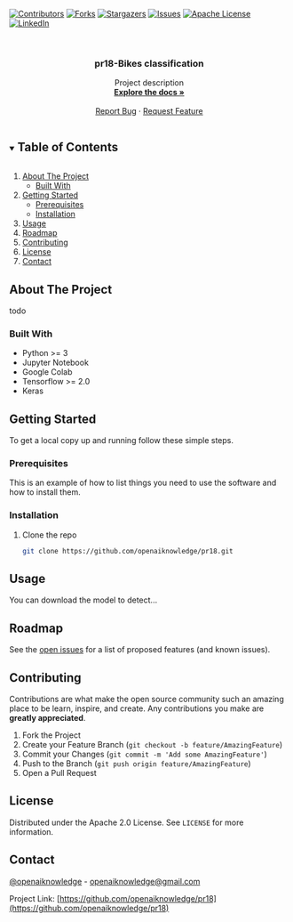 ﻿<!--
***
*** To avoid retyping too much info. Do a search and replace for the following:
*** openaiknowledge, pr18, openaiknowledge, openaiknowledge@gmail.com, pr18-Bikes classification, Project description
-->



<!-- PROJECT SHIELDS -->
<!--
*** I'm using markdown "reference style" links for readability.
*** Reference links are enclosed in brackets [ ] instead of parentheses ( ).
*** See the bottom of this document for the declaration of the reference variables
*** for contributors-url, forks-url, etc. This is an optional, concise syntax you may use.
*** https://www.markdownguide.org/basic-syntax/#reference-style-links
-->
[![Contributors][contributors-shield]][contributors-url]
[![Forks][forks-shield]][forks-url]
[![Stargazers][stars-shield]][stars-url]
[![Issues][issues-shield]][issues-url]
[![Apache License][license-shield]][license-url]
[![LinkedIn][linkedin-shield]][linkedin-url]



<!-- PROJECT LOGO -->
<br />
<p align="center">
  <h3 align="center">pr18-Bikes classification</h3>

  <p align="center">
    Project description
    <br />
    <a href="https://docs.google.com/document/d/1C33gDS3Umu8msO5lxVJmjh1k0ayAFlopCl46WwyWYc0/edit?usp=sharing" target="_blank"><strong>Explore the docs »</strong></a>
    <br />
    <br />
    <a href="https://github.com/openaiknowledge/pr18/issues">Report Bug</a>
    ·
    <a href="https://github.com/openaiknowledge/pr18/issues">Request Feature</a>
  </p>
</p>



<!-- TABLE OF CONTENTS -->
<details open="open">
  <summary><h2 style="display: inline-block">Table of Contents</h2></summary>
  <ol>
    <li>
      <a href="#about-the-project">About The Project</a>
      <ul>
        <li><a href="#built-with">Built With</a></li>
      </ul>
    </li>
    <li>
      <a href="#getting-started">Getting Started</a>
      <ul>
        <li><a href="#prerequisites">Prerequisites</a></li>
        <li><a href="#installation">Installation</a></li>
      </ul>
    </li>
    <li><a href="#usage">Usage</a></li>
    <li><a href="#roadmap">Roadmap</a></li>
    <li><a href="#contributing">Contributing</a></li>
    <li><a href="#license">License</a></li>
    <li><a href="#contact">Contact</a></li>
  </ol>
</details>



<!-- ABOUT THE PROJECT -->
## About The Project
todo


### Built With
- Python >= 3
- Jupyter Notebook
- Google Colab
- Tensorflow >= 2.0 
- Keras



<!-- GETTING STARTED -->
## Getting Started

To get a local copy up and running follow these simple steps.

### Prerequisites

This is an example of how to list things you need to use the software and how to install them.



### Installation

1. Clone the repo
   ```sh
   git clone https://github.com/openaiknowledge/pr18.git
   ```



<!-- USAGE EXAMPLES -->
## Usage


You can download the model to detect...


<!-- ROADMAP -->
## Roadmap

See the [open issues](https://github.com/openaiknowledge/pr18/issues) for a list of proposed features (and known issues).



<!-- CONTRIBUTING -->
## Contributing

Contributions are what make the open source community such an amazing place to be learn, inspire, and create. Any contributions you make are **greatly appreciated**.

1. Fork the Project
2. Create your Feature Branch (`git checkout -b feature/AmazingFeature`)
3. Commit your Changes (`git commit -m 'Add some AmazingFeature'`)
4. Push to the Branch (`git push origin feature/AmazingFeature`)
5. Open a Pull Request



<!-- LICENSE -->
## License

Distributed under the Apache 2.0 License. See `LICENSE` for more information.



<!-- CONTACT -->
## Contact

[@openaiknowledge](https://twitter.com/openaiknowledge) - openaiknowledge@gmail.com

Project Link: [https://github.com/openaiknowledge/pr18](https://github.com/openaiknowledge/pr18)


<!-- MARKDOWN LINKS & IMAGES -->
<!-- https://www.markdownguide.org/basic-syntax/#reference-style-links -->
[contributors-shield]: https://img.shields.io/github/contributors/openaiknowledge/pr18.svg?style=for-the-badge
[contributors-url]: https://github.com/openaiknowledge/pr18/graphs/contributors
[forks-shield]: https://img.shields.io/github/forks/openaiknowledge/pr18.svg?style=for-the-badge
[forks-url]: https://github.com/openaiknowledge/pr18/network/members
[stars-shield]: https://img.shields.io/github/stars/openaiknowledge/pr18.svg?style=for-the-badge
[stars-url]: https://github.com/openaiknowledge/pr18/stargazers
[issues-shield]: https://img.shields.io/github/issues/openaiknowledge/pr18.svg?style=for-the-badge
[issues-url]: https://github.com/openaiknowledge/pr18/issues
[license-shield]: https://img.shields.io/github/license/openaiknowledge/pr18.svg?style=for-the-badge
[license-url]: https://github.com/openaiknowledge/pr18/blob/master/LICENSE
[linkedin-shield]: https://img.shields.io/badge/-LinkedIn-black.svg?style=for-the-badge&logo=linkedin&colorB=555
[linkedin-url]: https://linkedin.com/in/openaiknowledge
